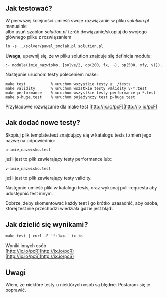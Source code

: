 ## Jak testować?
W pierwszej kolejności umieść swoje rozwiązanie w pliku _solution.pl_ manualnie  
albo usuń szablon _solution.pl_ i zrób dowiązanie/skopiuj do swojego głównego pliku z rozwiązaniem
```
ln -s ../solver/pawel_smolak.pl solution.pl
```
**Uwaga**, upewnij się, że w pliku solution znajduje się definicja modułu:
```
:- module(imie_nazwisko, [solve/2, op(200, fx, ~), op(500, xfy, v)]).
```

Następnie uruchom testy poleceniem make:

```
make test           % uruchom wszystkie testy z ./tests
make validity       % uruchom wszstkie testy validity v-*.test
make performance    % uruchom wszystkie testy performance p-*.test
make p-huge.test    % uruchom pojedynczy test p-huge.test
```

Przykładowe rozwiązanie dla make test [http://ix.io/pcF](http://ix.io/pcF)

## Jak dodać nowe testy?
Skopiuj plik template.test znajdujący się w katalogu tests i zmień jego nazwę na odpowiednio:
```
p-imie_nazwisko.test
```
jeśli jest to plik zawierający testy performance lub:

```
v-imie_nazwisko.test
```
jeśli jest to plik zawierający testy validity.

Następnie umieść pliki w katalogu tests, oraz wykonaj pull-requesta aby udostępnić
test innym.

Dobrze, żeby skomentować każdy test i go krótko uzasadnić, aby osoba, której test nie
przechodzi wiedziała gdzie jest błąd.

## Jak dzielić się wynikami?
```
make test | curl -F 'f:1=<-' ix.io
```

Wyniki innych osób  
[http://ix.io/pcR](http://ix.io/pcR)  
[http://ix.io/pcS](http://ix.io/pcS)

## Uwagi
Wiem, że niektóre testy u niektórych osób są błędne.
Postaram się je poprawić.

